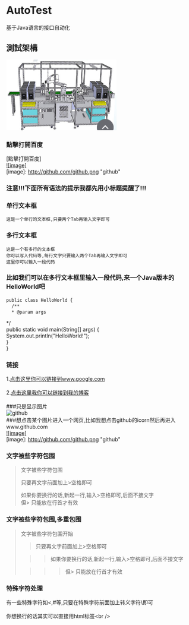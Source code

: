 
AutoTest
=================================== 
基于Java语言的接口自动化

測試架構  
-----------------------------------  
![image](https://github.com/hongtuly/AutoTest/blob/master/images/2020-05-29_090126.png "github")

### 點擊打開百度
   [點擊打開百度]<br>
[![image]](http://www.github.com/)  
[image]: http://github.com/github.png "github" 

### 注意!!!下面所有语法的提示我都先用小标题提醒了!!!   
### 单行文本框  
    这是一个单行的文本框,只要两个Tab再输入文字即可  
### 多行文本框    
    这是一个有多行的文本框  
    你可以写入代码等,每行文字只要输入两个Tab再输入文字即可  
    这里你可以输入一段代码  
### 比如我们可以在多行文本框里输入一段代码,来一个Java版本的HelloWorld吧  
    public class HelloWorld {  
      /**  
      * @param args  
   */  
   public static void main(String[] args) {  
   System.out.println("HelloWorld!");  
   }  
    }  
### 链接  
1.[点击这里你可以链接到www.google.com](http://www.google.com)<br />  
2.[点击这里我你可以链接到我的博客](http://guoyunsky.iteye.com)<br />  
###只是显示图片  
![github](http://github.com/unicorn.png "github")  
###想点击某个图片进入一个网页,比如我想点击github的icorn然后再进入www.github.com  
[![image]](http://www.github.com/)  
[image]: http://github.com/github.png "github"  
### 文字被些字符包围  
> 文字被些字符包围  
>  
> 只要再文字前面加上>空格即可  
>  
> 如果你要换行的话,新起一行,输入>空格即可,后面不接文字  
> 但> 只能放在行首才有效  
### 文字被些字符包围,多重包围  
> 文字被些字符包围开始  
>  
> > 只要再文字前面加上>空格即可  
>  
>  > > 如果你要换行的话,新起一行,输入>空格即可,后面不接文字  
>  
> > > > 但> 只能放在行首才有效  
### 特殊字符处理  
有一些特殊字符如<,#等,只要在特殊字符前面加上转义字符\即可<br />  
你想换行的话其实可以直接用html标签\<br /\>  
